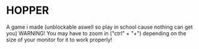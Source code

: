 # HOPPER
A game i made (unblockable aswell so play in school cause nothing can get you)
WARNING! You may have to zoom in ("ctrl" + "+") depending on the size of your monitor for it to work properly!
